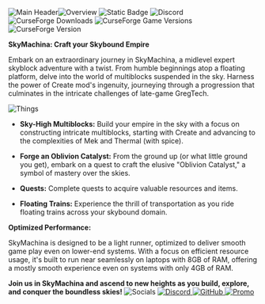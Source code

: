 ![Main Header](https://www.bisecthosting.com/images/CF/SKYMACHINA/BH_NU_HEADER.webp)![Overview](https://www.bisecthosting.com/images/CF/SkyMachina_(updated)/BH_SkyMach_overview.webp)
<img alt="Static Badge" src="https://img.shields.io/badge/Beta_Modpack-Might_break-red"> <img alt="Discord" src="https://img.shields.io/discord/1147104043567677450"> <img alt="CurseForge Downloads" src="https://img.shields.io/curseforge/dt/714959"> <img alt="CurseForge Game Versions" src="https://img.shields.io/curseforge/game-versions/714959"> <img alt="CurseForge Version" src="https://img.shields.io/curseforge/v/714959">

**SkyMachina: Craft your Skybound Empire**

Embark on an extraordinary journey in SkyMachina, a midlevel expert skyblock adventure with a twist. From humble beginnings atop a floating platform, delve into the world of multiblocks suspended in the sky. Harness the power of Create mod's ingenuity, journeying through a progression that culminates in the intricate challenges of late-game GregTech.

![Things](https://www.bisecthosting.com/images/CF/SkyMachina_(updated)/BH_SkyMach_features.webp)

- **Sky-High Multiblocks:** Build your empire in the sky with a focus on constructing intricate multiblocks, starting with Create and advancing to the complexities of Mek and Thermal (with spice).

- **Forge an Oblivion Catalyst:** From the ground up (or what little ground you get), embark on a quest to craft the elusive "Oblivion Catalyst," a symbol of mastery over the skies.

- **Quests:** Complete quests to acquire valuable resources and items.

- **Floating Trains:** Experience the thrill of transportation as you ride floating trains across your skybound domain.

**Optimized Performance:**

SkyMachina is designed to be a light runner, optimized to deliver smooth game play even on lower-end systems. With a focus on efficient resource usage, it's built to run near seamlessly on laptops with 8GB of RAM, offering a mostly smooth experience even on systems with only 4GB of RAM.

**Join us in SkyMachina and ascend to new heights as you build, explore, and conquer the boundless skies!**
![Socials](https://www.bisecthosting.com/images/CF/SkyMachina_(updated)/BH_SkyMach_socials.webp)
<a href="https://discord.gg/UMhmuKMb9N"><img src="https://www.bisecthosting.com/images/CF/SkyMachina_(updated)/BH_SkyMach_discord.webp" alt="Discord">  </a>
<a href="https://github.com/ACrazyD/SkyMachina-Reborn"><img src="https://www.bisecthosting.com/images/CF/SkyMachina_(updated)/BH_SkyMach_github.webp" alt="GitHub">  </a>
<a href="https://www.bisecthosting.com/stellarum"><img src="https://www.bisecthosting.com/images/CF/SkyMachina_(updated)/BH_SkyMach_promo.webp" alt="Promo">  </a>
